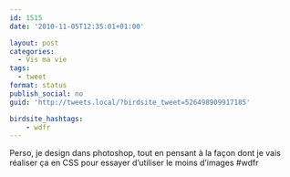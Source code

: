 ```yaml
---
id: 1515
date: '2010-11-05T12:35:01+01:00'

layout: post
categories:
  - Vis ma vie
tags:
  - tweet
format: status
publish_social: no
guid: 'http://tweets.local/?birdsite_tweet=526498909917185'

birdsite_hashtags:
    - wdfr
---
```


Perso, je design dans photoshop, tout en pensant à la façon dont je vais réaliser ça en CSS pour essayer d’utiliser le moins d’images #wdfr
